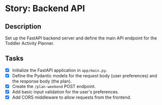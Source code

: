 # Story: Backend API

## Description

Set up the FastAPI backend server and define the main API endpoint for the Toddler Activity Planner.

## Tasks

- [x] Initialize the FastAPI application in `app/main.py`.
- [x] Define the Pydantic models for the request body (user preferences) and the response body (the plan).
- [x] Create the `/plan-weekend` POST endpoint.
- [x] Add basic input validation for the user's preferences.
- [x] Add CORS middleware to allow requests from the frontend.

